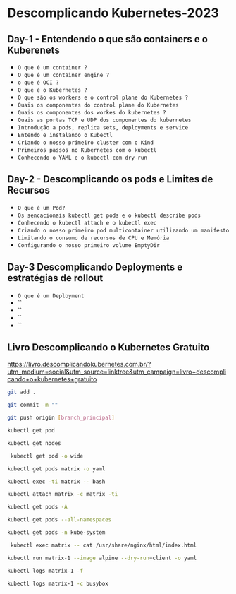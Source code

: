 # Descomplicando Kubernetes-2023

## Day-1 - Entendendo o que são containers e o Kuberenets

- `O que é um container ?`
- `O que é um container engine ?`
- `o que é OCI ?`
- `O que é o Kubernetes ?`
- `O que são os workers e o control plane do Kubernetes ?`
- `Quais os componentes do control plane do Kubernetes`
- `Quais os componentes dos workes do kubernetes ?`
- `Quais as portas TCP e UDP dos componentes do kubernetes`
- `Introdução a pods, replica sets, deployments e service`
- `Entendo e instalando o Kubectl`
- `Criando o nosso primeiro cluster com o Kind`
- `Primeiros passos no Kubernetes com o kubectl`
- `Conhecendo o YAML e o kubectl com dry-run`

## Day-2 - Descomplicando os pods e Limites de Recursos

- `O que é um Pod?`
- `Os sencacionais kubectl get pods e o kubectl describe pods`
- `Conhecendo o kubectl attach e o kubectl exec`
- `Criando o nosso primeiro pod multicontainer utilizando um manifesto`
- `Limitando o consumo de recursos de CPU e Memória`
- `Configurando o nosso primeiro volume EmptyDir`

## Day-3 Descomplicando Deployments e estratégias de rollout

- `O que é um Deployment`
- ``
- ``
- ``
- ``

## Livro Descomplicando o Kubernetes Gratuito

https://livro.descomplicandokubernetes.com.br/?utm_medium=social&utm_source=linktree&utm_campaign=livro+descomplicando+o+kubernetes+gratuito

```bash
git add .
```

```bash
git commit -m ""
```

```bash
git push origin [branch_principal]
```

```bash
kubectl get pod
```

```bash
kubectl get nodes
```

```bash
 kubectl get pod -o wide
```

```bash
kubectl get pods matrix -o yaml
```

```bash
kubectl exec -ti matrix -- bash
```

```bash
kubectl attach matrix -c matrix -ti
```

```bash
kubectl get pods -A
```

```bash
kubectl get pods --all-namespaces
```

```bash
kubectl get pods -n kube-system
```

```bash
 kubectl exec matrix -- cat /usr/share/nginx/html/index.html
```

```bash
kubectl run matrix-1 --image alpine --dry-run=client -o yaml
```

```bash
kubectl logs matrix-1 -f
```

```bash
kubectl logs matrix-1 -c busybox
```

```bash

```

```bash

```

```bash

```

```bash

```
